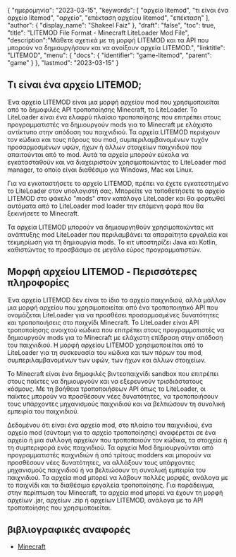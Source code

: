 {
"ημερομηνία": "2023-03-15",
  "keywords": [
"αρχείο litemod",
"τι είναι ένα αρχείο litemod",
"αρχείο",
"επέκταση αρχείου litemod",
"επέκταση"
],
  "author": {
"display_name": "Shakeel Faiz"
},
"draft": "false",
"toc": true,
"title": "LITEMOD File Format - Minecraft LiteLoader Mod File",
  "description":"Μάθετε σχετικά με τη μορφή LITEMOD και τα API που μπορούν να δημιουργήσουν και να ανοίξουν αρχεία LITEMOD.",
"linktitle": "LITEMOD",
  "menu": {
    "docs": {
      "identifier": "game-litemod",
      "parent": "game"
}
},
"lastmod": "2023-03-15"
}

## Τι είναι ένα αρχείο LITEMOD;

Ένα αρχείο LITEMOD είναι μια μορφή αρχείου mod που χρησιμοποιείται από το δημοφιλές API τροποποίησης Minecraft, το LiteLoader. Το LiteLoader είναι ένα ελαφρύ πλαίσιο τροποποίησης που επιτρέπει στους προγραμματιστές να δημιουργούν mods για το Minecraft με ελάχιστο αντίκτυπο στην απόδοση του παιχνιδιού. Τα αρχεία LITEMOD περιέχουν τον κώδικα και τους πόρους του mod, συμπεριλαμβανομένων τυχόν προσαρμοσμένων υφών, ήχων ή άλλων στοιχείων παιχνιδιού που απαιτούνται από το mod. Αυτά τα αρχεία μπορούν εύκολα να εγκατασταθούν και να διαχειριστούν χρησιμοποιώντας το LiteLoader mod manager, το οποίο είναι διαθέσιμο για Windows, Mac και Linux.

Για να εγκαταστήσετε το αρχείο LITEMOD, πρέπει να έχετε εγκατεστημένο το LiteLoader στον υπολογιστή σας. Μπορείτε να τοποθετήσετε το αρχείο LITEMOD στο φάκελο "mods" στον κατάλογο LiteLoader και θα φορτωθεί αυτόματα από το LiteLoader mod loader την επόμενη φορά που θα ξεκινήσετε το Minecraft.

Τα αρχεία LITEMOD μπορούν να δημιουργηθούν χρησιμοποιώντας κιτ ανάπτυξης mod LiteLoader που περιλαμβάνει τα απαραίτητα εργαλεία και τεκμηρίωση για τη δημιουργία mods. Το κιτ υποστηρίζει Java και Kotlin, καθιστώντας το προσβάσιμο σε μεγάλο εύρος προγραμματιστών.

## Μορφή αρχείου LITEMOD - Περισσότερες πληροφορίες

Ένα αρχείο LITEMOD δεν είναι το ίδιο το αρχείο παιχνιδιού, αλλά μάλλον μια μορφή αρχείου που χρησιμοποιείται από ένα τροποποιητικό API που ονομάζεται LiteLoader για να προσθέσει προσαρμοσμένες δυνατότητες και τροποποιήσεις στο παιχνίδι Minecraft. Το LiteLoader είναι API τροποποίησης ανοιχτού κώδικα που επιτρέπει στους προγραμματιστές να δημιουργούν mods για το Minecraft με ελάχιστη επίδραση στην απόδοση του παιχνιδιού. Η μορφή αρχείου LITEMOD χρησιμοποιείται από το LiteLoader για τη συσκευασία του κώδικα και των πόρων του mod, συμπεριλαμβανομένων των υφών, των ήχων και άλλων στοιχείων.

Το Minecraft είναι ένα δημοφιλές βιντεοπαιχνίδι sandbox που επιτρέπει στους παίκτες να δημιουργούν και να εξερευνούν τρισδιάστατους κόσμους. Με τη βοήθεια τροποποιήσεων API όπως το LiteLoader, οι παίκτες μπορούν να προσθέσουν νέες δυνατότητες, να τροποποιήσουν τους υπάρχοντες μηχανισμούς παιχνιδιού και να βελτιώσουν τη συνολική εμπειρία του παιχνιδιού.

Δεδομένου ότι είναι ένα αρχείο mod, στο πλαίσιο του παιχνιδιού, ένα αρχείο mod (σύντομη για το αρχείο τροποποίησης) αναφέρεται σε ένα αρχείο ή μια συλλογή αρχείων που τροποποιούν τον κώδικα, τα στοιχεία ή τη συμπεριφορά ενός παιχνιδιού. Τα αρχεία Mod δημιουργούνται από προγραμματιστές παιχνιδιών ή από τρίτους modders και μπορούν να προσθέσουν νέες δυνατότητες, να αλλάξουν τους υπάρχοντες μηχανισμούς παιχνιδιού ή να βελτιώσουν τη συνολική εμπειρία του παιχνιδιού. Τα αρχεία mod μπορεί να λάβουν πολλές μορφές, ανάλογα με το παιχνίδι και τα διαθέσιμα εργαλεία τροποποίησης. Για παράδειγμα, στην περίπτωση του Minecraft, τα αρχεία mod μπορεί να έχουν τη μορφή αρχείων .jar, αρχείων .zip ή αρχείων LITEMOD, ανάλογα με το API τροποποίησης που χρησιμοποιείται.

## βιβλιογραφικές αναφορές
* [Minecraft](https://en.wikipedia.org/wiki/Minecraft)

